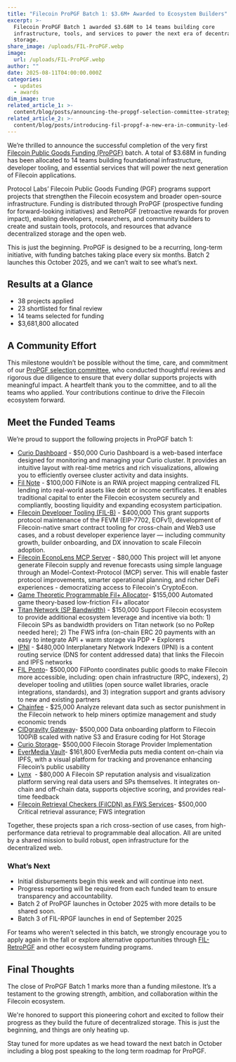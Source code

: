 ```yaml
---
title: "Filecoin ProPGF Batch 1: $3.6M+ Awarded to Ecosystem Builders"
excerpt: >-
  Filecoin ProPGF Batch 1 awarded $3.68M to 14 teams building core
  infrastructure, tools, and services to power the next era of decentralized
  storage.
share_image: /uploads/FIL-ProPGF.webp
image:
  url: /uploads/FIL-ProPGF.webp
author: ""
date: 2025-08-11T04:00:00.000Z
categories:
  - updates
  - awards
dim_image: true
related_article_1: >-
  content/blog/posts/announcing-the-propgf-selection-committee-strategy-and-approach.en.md
related_article_2: >-
  content/blog/posts/introducing-fil-propgf-a-new-era-in-community-led-public-goods-funding-for-the-filecoin-ecosystem.en.md
---
```


We’re thrilled to announce the successful completion of the very first [Filecoin Public Goods Funding (ProPGF)](https://fil-propgf.questbook.app/) batch. A total of $3.68M in funding has been allocated to 14 teams building foundational infrastructure, developer tooling, and essential services that will power the next generation of Filecoin applications.

Protocol Labs’ Filecoin Public Goods Funding (PGF) programs support projects that strengthen the Filecoin ecosystem and broader open-source infrastructure. Funding is distributed through ProPGF (prospective funding for forward-looking initiatives) and RetroPGF (retroactive rewards for proven impact), enabling developers, researchers, and community builders to create and sustain tools, protocols, and resources that advance decentralized storage and the open web.

This is just the beginning. ProPGF is designed to be a recurring, long-term initiative, with funding batches taking place every six months. Batch 2 launches this October 2025, and we can’t wait to see what’s next.

## Results at a Glance

- 38 projects applied
- 23 shortlisted for final review
- 14 teams selected for funding
- $3,681,800 allocated

## A Community Effort

This milestone wouldn’t be possible without the time, care, and commitment of our [ProPGF selection committee](https://filecoin.io/blog/posts/announcing-the-propgf-selection-committee-members/), who conducted thoughtful reviews and rigorous due diligence to ensure that every dollar supports projects with meaningful impact. A heartfelt thank you to the committee, and to all the teams who applied. Your contributions continue to drive the Filecoin ecosystem forward.

## Meet the Funded Teams

We’re proud to support the following projects in ProPGF batch 1:

- [Curio Dashboard](https://fil-propgf.questbook.app/dashboard/?grantId=67b7bd4a364bc21272aea6f1&proposalId=680c67129ccae779617bc3be&chainId=10&isRenderingProposalBody=true) - $50,000
  Curio Dashboard is a web-based interface designed for monitoring and managing your Curio cluster. It provides an intuitive layout with real-time metrics and rich visualizations, allowing you to efficiently oversee cluster activity and data insights.
- [Fil Note](https://fil-propgf.questbook.app/dashboard/?chainId=10&grantId=67b7bd4a364bc21272aea6f1&isRenderingProposalBody=true&proposalId=681108fb300aee1f22b116fa) - $100,000
  FilNote is an RWA project mapping centralized FIL lending into real-world assets like debt or income certificates. It enables traditional capital to enter the Filecoin ecosystem securely and compliantly, boosting liquidity and expanding ecosystem participation.
- [Filecoin Developer Tooling (FIL-B)](https://fil-propgf.questbook.app/dashboard/?chainId=10&grantId=67b7bd4a364bc21272aea6f1&isRenderingProposalBody=true&proposalId=680c0178300aee1f227bf656) - $400,000
  This grant supports protocol maintenance of the FEVM (EIP-7702, EOFv1), development of Filecoin-native smart contract tooling for cross-chain and Web3 use cases, and a robust developer experience layer — including community growth, builder onboarding, and DX innovation to scale Filecoin adoption.
- [Filecoin EconoLens MCP Server](https://fil-propgf.questbook.app/dashboard/?chainId=10&grantId=67b7bd4a364bc21272aea6f1&isRenderingProposalBody=true&proposalId=6819875f9ccae77961008cae) - $80,000
  This project will let anyone generate Filecoin supply and revenue forecasts using simple language through an Model-Context-Protocol (MCP) server. This will enable faster protocol improvements, smarter operational planning, and richer DeFi experiences - democratizing access to Filecoin's CryptoEcon.
- [Game Theoretic Programmable Fil+ Allocator](https://fil-propgf.questbook.app/dashboard/?chainId=10&grantId=67b7bd4a364bc21272aea6f1&isRenderingProposalBody=true&proposalId=68189713300aee1f22f80471)- $155,000
  Automated game theory-based low-friction Fil+ allocator
- [Titan Network (SP Bandwidth)](https://fil-propgf.questbook.app/dashboard/?chainId=10&grantId=67b7bd4a364bc21272aea6f1&isRenderingProposalBody=true&proposalId=68100820300aee1f22a39f75) - $150,000
  Support Filecoin ecosystem to provide additional ecosystem leverage and incentive via both: 1) Filecoin SPs as bandwidth providers on Titan network (so no PoRep needed here); 2) The FWS infra (on-chain ERC 20 payments with an easy to integrate API + warm storage via PDP + Explorers
- [IPNI](https://fil-propgf.questbook.app/dashboard/?grantId=67b7bd4a364bc21272aea6f1&proposalId=6811df189ccae77961b51978&chainId=10&isRenderingProposalBody=true) - $480,000
  Interplanetary Network Indexers (IPNI) is a content routing service (DNS for content addressed data) that links the Filecoin and IPFS networks
- [FIL Ponto](https://fil-propgf.questbook.app/dashboard/?grantId=67b7bd4a364bc21272aea6f1&proposalId=681238b6300aee1f22be4310&chainId=10&isRenderingProposalBody=true)- $500,000
  FilPonto coordinates public goods to make Filecoin more accessible, including: open chain infrastructure (RPC, indexers), 2) developer tooling and utilities (open source wallet libraries, oracle integrations, standards), and 3) integration support and grants advisory to new and existing partners
- [Chainfee](https://fil-propgf.questbook.app/dashboard/?chainId=10&grantId=67b7bd4a364bc21272aea6f1&isRenderingProposalBody=true&proposalId=67ff55c03059652ed2a6c13f) - $25,000
  Analyze relevant data such as sector punishment in the Filecoin network to help miners optimize management and study economic trends
- [CIDgravity Gateway](https://fil-propgf.questbook.app/dashboard/?chainId=10&grantId=67b7bd4a364bc21272aea6f1&isRenderingProposalBody=true&proposalId=6807b50c300aee1f223a6bb0)- $500,000
  Data onboarding platform to Filecoin 100PiB scaled with native S3 and Erasure coding for Hot Storage
- [Curio Storage](https://fil-propgf.questbook.app/dashboard/?chainId=10&grantId=67b7bd4a364bc21272aea6f1&isRenderingProposalBody=true&proposalId=681247699ccae77961bb3871)- $500,000
  Filecoin Storage Provider Implementation
- [EverMedia Vault](https://fil-propgf.questbook.app/dashboard/?chainId=10&grantId=67b7bd4a364bc21272aea6f1&isRenderingProposalBody=true&proposalId=6810e68d9ccae77961ac0cb3)- $161,800
  EverMedia puts media content on-chain via IPFS, with a visual platform for tracking and provenance enhancing Filecoin’s public usability
- [Lynx](https://fil-propgf.questbook.app/dashboard/?chainId=10&grantId=67b7bd4a364bc21272aea6f1&isRenderingProposalBody=true&proposalId=6811dd8a9ccae77961b4ca0d)  - $80,000
  A Filecoin SP reputation analysis and visualization platform serving real data users and SPs themselves. It integrates on-chain and off-chain data, supports objective scoring, and provides real-time feedback
- [Filecoin Retrieval Checkers (FilCDN) as FWS Services](https://fil-propgf.questbook.app/dashboard/?chainId=10&grantId=67b7bd4a364bc21272aea6f1&isRenderingProposalBody=true&proposalId=67f43686dcc1fa675f7cb1d3)- $500,000
  Critical retrieval assurance; FWS integration 

Together, these projects span a rich cross-section of use cases, from high-performance data retrieval to programmable deal allocation. All are united by a shared mission to build robust, open infrastructure for the decentralized web.

### What’s Next

- Initial disbursements begin this week and will continue into next.
- Progress reporting will be required from each funded team to ensure transparency and accountability.
- Batch 2 of ProPGF launches in October 2025 with more details to be shared soon.
- Batch 3 of FIL-RPGF launches in end of September 2025

For teams who weren’t selected in this batch, we strongly encourage you to apply again in the fall or explore alternative opportunities through [FIL-RetroPGF](https://www.fil-retropgf.io) and other ecosystem funding programs.

## Final Thoughts

The close of ProPGF Batch 1 marks more than a funding milestone. It’s a testament to the growing strength, ambition, and collaboration within the Filecoin ecosystem.

We're honored to support this pioneering cohort and excited to follow their progress as they build the future of decentralized storage. This is just the beginning, and things are only heating up.

Stay tuned for more updates as we head toward the next batch in October including a blog post speaking to the long term roadmap for ProPGF.
